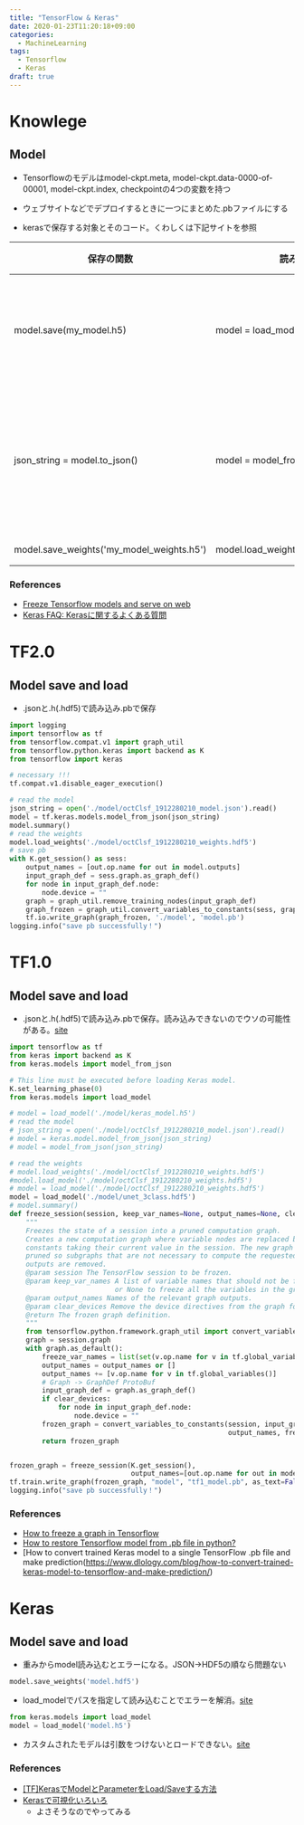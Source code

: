 ```yaml
---
title: "TensorFlow & Keras"
date: 2020-01-23T11:20:18+09:00
categories:
  - MachineLearning
tags:
  - Tensorflow
  - Keras
draft: true
---
```


Knowlege
============

Model
------------
* Tensorflowのモデルはmodel-ckpt.meta, model-ckpt.data-0000-of-00001, model-ckpt.index, checkpointの4つの変数を持つ
* ウェブサイトなどでデプロイするときに一つにまとめた.pbファイルにする


* kerasで保存する対象とそのコード。くわしくは下記サイトを参照

保存の関数|読み込みの関数    |対象(拡張子)
----|------------|-----------------------------------------
model.save(my_model.h5)  |model = load_model('my_model.h5')     |アーキテクチャ + 重み + オプティマイザの状態（.hdf5 or .h）
json_string = model.to_json()  |model = model_from_json(json_string) |モデルのアーキテクチャ（weightパラメータや学習時の設定は含まない）(.json or .yml)
model.save_weights('my_model_weights.h5')  |model.load_weights('my_model_weights.h5')       |モデルの重みのみ

### References ###
* [Freeze Tensorflow models and serve on web](https://cv-tricks.com/how-to/freeze-tensorflow-models/)
* [Keras FAQ: Kerasに関するよくある質問](https://keras.io/ja/getting-started/faq/)


TF2.0
============

Model save and load
------------

* .jsonと.h(.hdf5)で読み込み.pbで保存

~~~python
import logging
import tensorflow as tf
from tensorflow.compat.v1 import graph_util
from tensorflow.python.keras import backend as K
from tensorflow import keras

# necessary !!!
tf.compat.v1.disable_eager_execution()

# read the model
json_string = open('./model/octClsf_1912280210_model.json').read()
model = tf.keras.models.model_from_json(json_string)
model.summary()
# read the weights
model.load_weights('./model/octClsf_1912280210_weights.hdf5')
# save pb
with K.get_session() as sess:
    output_names = [out.op.name for out in model.outputs]
    input_graph_def = sess.graph.as_graph_def()
    for node in input_graph_def.node:
        node.device = ""
    graph = graph_util.remove_training_nodes(input_graph_def)
    graph_frozen = graph_util.convert_variables_to_constants(sess, graph, output_names)
    tf.io.write_graph(graph_frozen, './model', 'model.pb')
logging.info("save pb successfully！")
~~~


TF1.0
============
Model save and load
------------

* .jsonと.h(.hdf5)で読み込み.pbで保存。読み込みできないのでウソの可能性がある。[site](https://tutorialmore.com/questions-139135.htm) 

~~~python
import tensorflow as tf
from keras import backend as K
from keras.models import model_from_json

# This line must be executed before loading Keras model.
K.set_learning_phase(0)
from keras.models import load_model

# model = load_model('./model/keras_model.h5')
# read the model
# json_string = open('./model/octClsf_1912280210_model.json').read()
# model = keras.model.model_from_json(json_string)
# model = model_from_json(json_string)

# read the weights
# model.load_weights('./model/octClsf_1912280210_weights.hdf5')
#model.load_model('./model/octClsf_1912280210_weights.hdf5')
# model = load_model('./model/octClsf_1912280210_weights.hdf5')
model = load_model('./model/unet_3class.hdf5')
# model.summary()
def freeze_session(session, keep_var_names=None, output_names=None, clear_devices=True):
    """
    Freezes the state of a session into a pruned computation graph.
    Creates a new computation graph where variable nodes are replaced by
    constants taking their current value in the session. The new graph will be
    pruned so subgraphs that are not necessary to compute the requested
    outputs are removed.
    @param session The TensorFlow session to be frozen.
    @param keep_var_names A list of variable names that should not be frozen,
                          or None to freeze all the variables in the graph.
    @param output_names Names of the relevant graph outputs.
    @param clear_devices Remove the device directives from the graph for better portability.
    @return The frozen graph definition.
    """
    from tensorflow.python.framework.graph_util import convert_variables_to_constants
    graph = session.graph
    with graph.as_default():
        freeze_var_names = list(set(v.op.name for v in tf.global_variables()).difference(keep_var_names or []))
        output_names = output_names or []
        output_names += [v.op.name for v in tf.global_variables()]
        # Graph -> GraphDef ProtoBuf
        input_graph_def = graph.as_graph_def()
        if clear_devices:
            for node in input_graph_def.node:
                node.device = ""
        frozen_graph = convert_variables_to_constants(session, input_graph_def,
                                                      output_names, freeze_var_names)
        return frozen_graph


frozen_graph = freeze_session(K.get_session(),
                              output_names=[out.op.name for out in model.outputs])
tf.train.write_graph(frozen_graph, "model", "tf1_model.pb", as_text=False)
logging.info("save pb successfully！")
~~~

### References ###
* [How to freeze a graph in Tensorflow](https://laid.delanover.com/how-to-freeze-a-graph-in-tensorflow/)
* [How to restore Tensorflow model from .pb file in python?](https://stackoverflow.com/questions/50632258/how-to-restore-tensorflow-model-from-pb-file-in-python)
* [How to convert trained Keras model to a single TensorFlow .pb file and make prediction(https://www.dlology.com/blog/how-to-convert-trained-keras-model-to-tensorflow-and-make-prediction/)

Keras
============
Model save and load
------------
* 重みからmodel読み込むとエラーになる。JSON→HDF5の順なら問題ない

~~~python
model.save_weights('model.hdf5')
~~~

* load_modelでパスを指定して読み込むことでエラーを解消。[site](https://stackoverflow.com/questions/47266383/save-and-load-weights-in-keras)

~~~python
from keras.models import load_model
model = load_model('model.h5')
~~~

* カスタムされたモデルは引数をつけないとロードできない。[site](https://teratail.com/questions/112052?link=qa_related_pc)

### References ###
* [[TF]KerasでModelとParameterをLoad/Saveする方法](https://qiita.com/supersaiakujin/items/b9c9da9497c2163d5a74)
* [Kerasで可視化いろいろ](https://www.slideshare.net/bathtimefish/keras-75584966)  
  * よさそうなのでやってみる